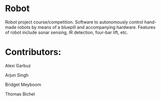 # Robot
Robot project course/competition. Software to autonomously control hand-made robots by means of a bluepill and accompanying hardware. Features of robot include sonar sensing, IR detection, four-bar lift, etc.

# Contributors: 

Alexi Garbuz

Arjun Singh

Bridget Meyboom

Thomas Bichel
